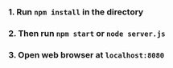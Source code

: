 
### 1. Run `npm install` in the directory

### 2. Then run `npm start` or `node server.js`

### 3. Open web browser at `localhost:8080`
